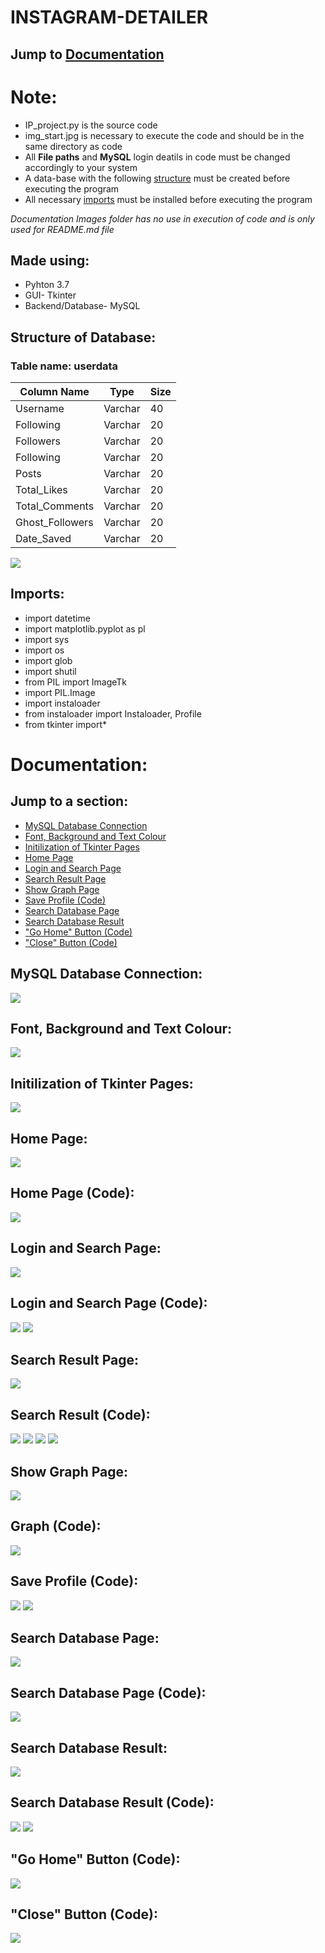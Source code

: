 # INSTAGRAM-DETAILER

## Jump to [Documentation](#documentation)

# Note:
* IP_project.py is the source code 
* img_start.jpg is necessary to execute the code and should be in the same directory as code
* All **File paths** and **MySQL** login deatils in code must be changed accordingly to your system
* A data-base with the following [structure](#structure-of-database) must be created before executing the program
* All necessary [imports](#imports) must be installed before executing the program

*Documentation Images folder has no use in execution of code and is only used for README.md file*

## Made using:
* Pyhton 3.7
* GUI- Tkinter
* Backend/Database- MySQL


## Structure of Database:

### Table name: userdata

Column Name | Type | Size
------------|------|--------
Username | Varchar | 40
Following	|Varchar | 20
Followers	| Varchar	| 20
Following	| Varchar	| 20
Posts	| Varchar	| 20
Total_Likes	| Varchar	| 20
Total_Comments | Varchar | 20
Ghost_Followers	| Varchar | 20
Date_Saved | Varchar | 20

![](Documentation%20Images/userdatatable.jpg)

## Imports:
* import datetime
* import matplotlib.pyplot as pl
* import sys
* import os
* import glob
* import shutil
* from PIL import ImageTk
* import PIL.Image
* import instaloader
* from instaloader import Instaloader, Profile
* from tkinter import*

# Documentation:

## Jump to a section:
* [MySQL Database Connection](#mysql-database-connection)
* [Font, Background and Text Colour](#font-background-and-text-colour)
* [Initilization of Tkinter Pages](#initilization-of-tkinter-pages)
* [Home Page](#home-page)
* [Login and Search Page](#login-and-search-page)
* [Search Result Page](#search-result-page)
* [Show Graph Page](#show-graph-page)
* [Save Profile (Code)](#save-profile-code)
* [Search Database Page](#search-database-page)
* [Search Database Result](#search-database-result)
* ["Go Home" Button (Code)](#go-home-button-code)
* ["Close" Button (Code)](#close-button-code)

## MySQL Database Connection:
![](Documentation%20Images/codemysqllogin.jpg)

## Font, Background and Text Colour:
![](Documentation%20Images/codefonts.jpg)

## Initilization of Tkinter Pages:
![](Documentation%20Images/codetkinit.jpg)

## Home Page:
![](Documentation%20Images/HomePage.jpg)

## Home Page (Code):
![](Documentation%20Images/codehomepage.jpg)

## Login and Search Page:
![](Documentation%20Images/loginpage.jpg)

## Login and Search Page (Code):
![](Documentation%20Images/codeloginpage1.jpg)
![](Documentation%20Images/codeloginpage2.jpg)

## Search Result Page:
![](Documentation%20Images/afterlogin.jpg)

## Search Result (Code):
![](Documentation%20Images/codesearchresult1.jpg)
![](Documentation%20Images/codesearchresult2.jpg)
![](Documentation%20Images/codesearchresult3.jpg)
![](Documentation%20Images/codesearchresult4.jpg)

## Show Graph Page:
![](Documentation%20Images/profileGraph.jpg)

## Graph (Code):
![](Documentation%20Images/codeshowgraph.jpg)

## Save Profile (Code):
![](Documentation%20Images/codesaveprofile1.jpg)
![](Documentation%20Images/codesaveprofile2.jpg)

## Search Database Page:
![](Documentation%20Images/databasesearch.jpg)

## Search Database Page (Code):
![](Documentation%20Images/codesearchdatabase1.jpg)

## Search Database Result:
![](Documentation%20Images/databaseresult.jpg)

## Search Database Result (Code):
![](Documentation%20Images/codesearchdatabase2.jpg)
![](Documentation%20Images/codesearchdatabase3.jpg)

## "Go Home" Button (Code):
![](Documentation%20Images/codebacktohome.jpg)

## "Close" Button (Code):
![](Documentation%20Images/codeexitprogram.jpg)
